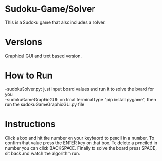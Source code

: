# Sudoku-Game/Solver

This is a Sudoku game that also includes a solver.

# Versions

Graphical GUI and text based version.

# How to Run

-sudokuSolver.py: just input board values and run it to solve the board for you <br>
-sudokuGameGraphicGUI: on local terminal type "pip install pygame", then run the sudokuGameGraphicGUI.py file

# Instructions

Click a box and hit the number on your keybaord to pencil in a number. To confirm that value press the ENTER key on that box. To delete a penciled in number you can click BACKSPACE. Finally to solve the board press SPACE, sit back and watch the algorithm run.
